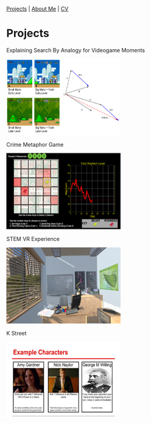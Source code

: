 [Projects](index.html) | [About Me](bio.html) | [CV](CV.html) 

# Projects

<div class="gallery">
  
  <div class="desc">
  
  Explaining Search By Analogy for Videogame Moments
  
  </div>
  
  <a target="_blank" href="Analogy.png">
    <img src="Analogy.png" alt="Search by Analogy" width="300" height="200">
  
  </a>

</div>

<div class="gallery">
  
   <div class="desc">
  
  Crime Metaphor Game
  
  </div>
  
  <a target="_blank" href="crimegame.png">
    <img src="crimegame.png" alt="Crime Metaphor Game" width="300" height="200">
  </a>

</div>

<div class="gallery">
  
  <div class="desc">
  
  STEM VR Experience
  
  </div>
  
  <a target="_blank" href="STEM_VR.html">
    <img src="STEM_VR.png" alt="STEM VR" width="300" height="200">
  </a>
 
</div>

<div class="gallery">
  
  <div class="desc">
  
  K Street
  
  </div>

  <a target="_blank" href="kstreet.png">
    <img src="kstreet.png" alt="K Street Card Game" width="300" height="200">
  </a>
 
</div>

